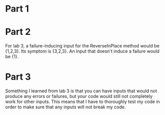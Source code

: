  # **Part 1**
 
 # **Part 2**
 For lab 3, a failure-inducing input for the ReverseInPlace method would be {1,2,3}. Its symptom is {3,2,3}. An input that doesn't induce a failure would be {1}.
 
 
 # **Part 3**
 Something I learned from lab 3 is that you can have inputs that would not produce any errors or failures, but your code would still not completely work for other inputs. This means that I have to thoroughly test my code in order to make sure that any inputs will not break my code. 
